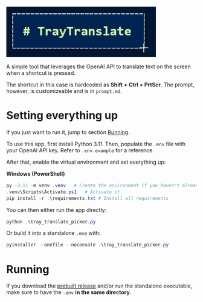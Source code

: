 ![TrayTranslate](static/traytranslate.png)

A simple tool that leverages the OpenAI API to translate text on the screen when a shortcut is pressed.

The shortcut in this case is hardcoded as **Shift + Ctrl + PrtScr**. The prompt, however, is customizeable and is in `prompt.md`.

# Setting everything up

If you just want to run it, jump to section [Running](#Running).

To use this app, first install Python 3.11. Then, populate the `.env` file with your OpenAI API key. 
Refer to `.env.example` for a reference.

After that, enable the virtual environment and set everything up:

**Windows (PowerShell)**

```powershell
py -3.11 -m venv .venv   # Create the environment if you haven't already  
.venv\Scripts\Activate.ps1   # Activate it
pip install -r .\requirements.txt # Install all requirements
```

You can then either run the app directly:

```powershell
python .\tray_translate_picker.py
```

Or build it into a standalone `.exe` with:

```powershell
pyinstaller --onefile --noconsole .\tray_translate_picker.py
```

# Running

If you download the [prebuilt release](https://github.com/Fusseldieb/traytranslate/releases/) and/or run the standalone executable, make sure to have the `.env` **in the same directory**.